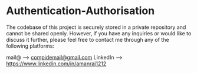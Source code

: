 # Authentication-Authorisation

The codebase of this project is securely stored in a private repository and cannot be shared openly. However, if you have any inquiries or would like to discuss it further, please feel free to contact me through any of the following platforms:

mail@ --> compidemail@gmail.com 
LinkedIn --> https://www.linkedin.com/in/amanraj1212

